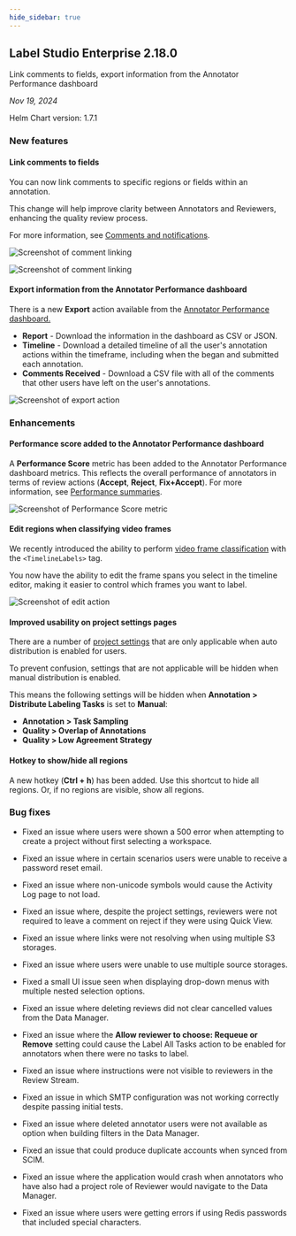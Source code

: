 ```yaml
---
hide_sidebar: true
---
```


## Label Studio Enterprise 2.18.0

<div class="onprem-highlight">Link comments to fields, export information from the Annotator Performance dashboard </div>

*Nov 19, 2024*

Helm Chart version: 1.7.1

### New features

#### Link comments to fields

You can now link comments to specific regions or fields within an annotation.

This change will help improve clarity between Annotators and Reviewers, enhancing the quality review process.

For more information, see [Comments and notifications](https://docs.humansignal.com/guide/comments_notifications).

![Screenshot of comment linking](/images/releases/2-18-comments1.png)

![Screenshot of comment linking](/images/releases/2-18-comments2.png)

#### Export information from the Annotator Performance dashboard

There is a new **Export** action available from the [Annotator Performance dashboard.](https://docs.humansignal.com/guide/dashboard_annotator)

- **Report** - Download the information in the dashboard as CSV or JSON.
- **Timeline** - Download a detailed timeline of all the user's annotation actions within the timeframe, including when the began and submitted each annotation.
- **Comments Received** - Download a CSV file with all of the comments that other users have left on the user's annotations.

![Screenshot of export action](/images/releases/2-18-export.png)

### Enhancements

#### Performance score added to the Annotator Performance dashboard

A **Performance Score** metric has been added to the Annotator Performance dashboard metrics. This reflects the overall performance of annotators in terms of review actions (**Accept**, **Reject**, **Fix+Accept**). For more information, see [Performance summaries](https://docs.humansignal.com/guide/dashboard_annotator#Performance-summaries). 

![Screenshot of Performance Score metric](/images/releases/2-18-score.png)

#### Edit regions when classifying video frames

We recently introduced the ability to perform [video frame classification](https://docs.humansignal.com/templates/video_frame_classification) with the `<TimelineLabels>` tag.

You now have the ability to edit the frame spans you select in the timeline editor, making it easier to control which frames you want to label.

![Screenshot of edit action](/images/releases/2-18-edit.png)

#### Improved usability on project settings pages

There are a number of [project settings](https://docs.humansignal.com/guide/project_settings_lse) that are only applicable when auto distribution is enabled for users.

To prevent confusion, settings that are not applicable will be hidden when manual distribution is enabled.

This means the following settings will be hidden when **Annotation > Distribute Labeling Tasks** is set to **Manual**:

- **Annotation > Task Sampling**
- **Quality > Overlap of Annotations**
- **Quality > Low Agreement Strategy**

#### Hotkey to show/hide all regions

A new hotkey (**Ctrl + h**) has been added. Use this shortcut to hide all regions. Or, if no regions are visible, show all regions.

### Bug fixes

- Fixed an issue where users were shown a 500 error when attempting to create a project without first selecting a workspace.

- Fixed an issue where in certain scenarios users were unable to receive a password reset email.

- Fixed an issue where non-unicode symbols would cause the Activity Log page to not load.

- Fixed an issue where, despite the project settings, reviewers were not required to leave a comment on reject if they were using Quick View.

- Fixed an issue where links were not resolving when using multiple S3 storages.

- Fixed an issue where users were unable to use multiple source storages.

- Fixed a small UI issue seen when displaying drop-down menus with multiple nested selection options.

- Fixed an issue where deleting reviews did not clear cancelled values from the Data Manager.

- Fixed an issue where the **Allow reviewer to choose: Requeue or Remove** setting could cause the Label All Tasks action to be enabled for annotators when there were no tasks to label.

- Fixed an issue where instructions were not visible to reviewers in the Review Stream.

- Fixed an issue in which SMTP configuration was not working correctly despite passing initial tests.

- Fixed an issue where deleted annotator users were not available as option when building filters in the Data Manager.

- Fixed an issue that could produce duplicate accounts when synced from SCIM.

- Fixed an issue where the application would crash when annotators who have also had a project role of Reviewer would navigate to the Data Manager.

- Fixed an issue where users were getting errors if using Redis passwords that included special characters.

